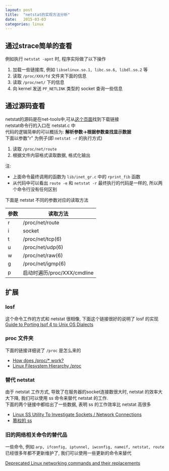 ```yaml
---
layout: post
title:  "netstat的实现方法分析"
date:   2015-03-03
categories: linux
---
```


## 通过strace简单的查看

例如执行 `netstat -apnt` 时, 程序实际做了以下操作 

1. 加载一些链接库, 例如 `libselinux.so.1, libc.so.6, libdl.so.2` 等
2. 读取 `/proc/XXX/fd` 文件夹下面的信息
3. 读取 `/proc/net/` 下的信息
4. 向 kernel 发送 `PF_NETLINK` 类型的 socket 查询一些信息

## 通过源码查看

netstat的源码是在net-tools中,可从[这个页面](http://www.linuxfromscratch.org/blfs/view/6.3/basicnet/net-tools.html)找到下载链接  
netstat命令行的入口在 netstat.c 中  
代码的逻辑简单的可以概括为: **解析参数->根据参数查找显示数据**  
下面以参数"r" 为例子(即 `netstat -r` 的执行方式)

1. 读取 `/proc/net/route`
2. 根据文件内容格式读取数据, 格式化输出

注:

* 上面命令最终调用的函数为 `lib/inet_gr.c` 中的 `rprint_fib` 函数  
* 从代码中可以看出 `route -e` 和 `netstat -r` 最终执行的代码是一样的, 所以两个命令行没有任何区别
  
下面是 netstat 不同的参数对应的读取方法

参数 | 读取方法
---|---
r | /proc/net/route
i | socket
t | /proc/net/tcp(6)
u | /proc/net/udp(6)
w | /proc/net/raw(6)
g | /proc/net/igmp(6)
p | 启动时遍历/proc/XXX/cmdline

## 扩展

### losf

这个命令工作的方式和 netstat 很相像, 下面这个链接很好的说明了 losf 的实现  
[Guide to Porting lsof 4 to Unix OS Dialects](http://www.opensource.apple.com/source/lsof/lsof-8/lsof/00PORTING)

### proc 文件夹

下面的链接详细说了 `/proc` 是怎么来的  

* [How does /proc/* work?](http://superuser.com/questions/619955/how-does-proc-work)  
* [Linux Filesystem Hierarchy /proc](http://www.tldp.org/LDP/Linux-Filesystem-Hierarchy/html/proc.html)    


### 替代 netstat

由于 netstat 工作方式, 导致了在服务器的socket连接数很大时, netstat 的效率大大下降, 我们可以使用 ss 命令来替代 netstat 的工作.  
下面的两个链接中都给出了一些数据, 表明 ss 的工作效率比 netstat 高很多

* [Linux SS Utility To Investigate Sockets / Network Connections](http://www.cyberciti.biz/files/ss.html)  
* [篡权的 ss](http://roclinux.cn/?p=2420)

### 旧的网络相关命令的替代品

一些命令, 例如 `arp, ifconfig, iptunnel, iwconfig, nameif, netstat, route` 已经很多年都不更新维护了, 我们可以使用一些更新的命令来替代

[Deprecated Linux networking commands and their replacements](https://dougvitale.wordpress.com/2011/12/21/deprecated-linux-networking-commands-and-their-replacements/)